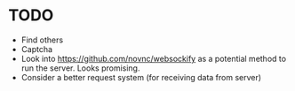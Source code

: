 # TODO
* Find others
* Captcha
* Look into https://github.com/novnc/websockify as a potential method to run the server. Looks promising.
* Consider a better request system (for receiving data from server)
